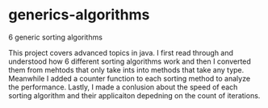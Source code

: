 # generics-algorithms
6 generic sorting algorithms 

This project covers advanced topics in java. 
I first read through and understood how 6 different sorting algorithms work and then I converted them from mehtods that only take ints into methods that take any type.
Meanwhile I added a counter function to each sorting method to analyze the performance. 
Lastly, I made a conlusion about the speed of each sorting algorithm and their applicaiton depedning on the count of iterations. 

